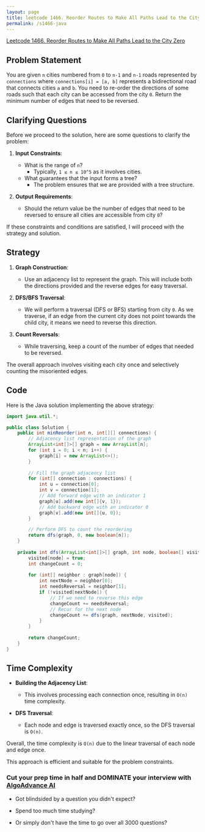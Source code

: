 ```yaml
---
layout: page
title: leetcode 1466. Reorder Routes to Make All Paths Lead to the City Zero
permalink: /s1466-java
---
```

[Leetcode 1466. Reorder Routes to Make All Paths Lead to the City Zero](https://algoadvance.github.io/algoadvance/l1466)
## Problem Statement
You are given `n` cities numbered from `0` to `n-1` and `n-1` roads represented by `connections` where `connections[i] = [a, b]` represents a bidirectional road that connects cities `a` and `b`. You need to re-order the directions of some roads such that each city can be accessed from the city `0`. Return the minimum number of edges that need to be reversed.

## Clarifying Questions
Before we proceed to the solution, here are some questions to clarify the problem:
1. **Input Constraints**:
   - What is the range of `n`?
     - Typically, `1 ≤ n ≤ 10^5` as it involves cities.
   - What guarantees that the input forms a tree?
     - The problem ensures that we are provided with a tree structure.

2. **Output Requirements**:
   - Should the return value be the number of edges that need to be reversed to ensure all cities are accessible from city `0`?

If these constraints and conditions are satisfied, I will proceed with the strategy and solution.

## Strategy
1. **Graph Construction**:
   - Use an adjacency list to represent the graph. This will include both the directions provided and the reverse edges for easy traversal.

2. **DFS/BFS Traversal**:
   - We will perform a traversal (DFS or BFS) starting from city `0`. As we traverse, if an edge from the current city does not point towards the child city, it means we need to reverse this direction.

3. **Count Reversals**:
   - While traversing, keep a count of the number of edges that needed to be reversed.

The overall approach involves visiting each city once and selectively counting the misoriented edges.

## Code
Here is the Java solution implementing the above strategy:

```java
import java.util.*;

public class Solution {
    public int minReorder(int n, int[][] connections) {
        // Adjacency list representation of the graph
        ArrayList<int[]>[] graph = new ArrayList[n];
        for (int i = 0; i < n; i++) {
            graph[i] = new ArrayList<>();
        }
        
        // Fill the graph adjacency list
        for (int[] connection : connections) {
            int u = connection[0];
            int v = connection[1];
            // Add forward edge with an indicator 1
            graph[u].add(new int[]{v, 1});
            // Add backward edge with an indicator 0
            graph[v].add(new int[]{u, 0});
        }

        // Perform DFS to count the reordering
        return dfs(graph, 0, new boolean[n]);
    }
    
    private int dfs(ArrayList<int[]>[] graph, int node, boolean[] visited) {
        visited[node] = true;
        int changeCount = 0;
        
        for (int[] neighbor : graph[node]) {
            int nextNode = neighbor[0];
            int needsReversal = neighbor[1];
            if (!visited[nextNode]) {
                // If we need to reverse this edge
                changeCount += needsReversal;
                // Recur for the next node
                changeCount += dfs(graph, nextNode, visited);
            }
        }
        
        return changeCount;
    }
}
```

## Time Complexity
- **Building the Adjacency List**:
  - This involves processing each connection once, resulting in `O(n)` time complexity.
  
- **DFS Traversal**:
  - Each node and edge is traversed exactly once, so the DFS traversal is `O(n)`.

Overall, the time complexity is `O(n)` due to the linear traversal of each node and edge once.

This approach is efficient and suitable for the problem constraints.


### Cut your prep time in half and DOMINATE your interview with [AlgoAdvance AI](https://algoAdvance.com)

- Got blindsided by a question you didn't expect?

- Spend too much time studying?

- Or simply don't have the time to go over all 3000 questions?


